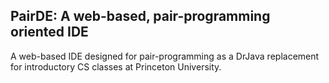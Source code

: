 ## PairDE: A web-based, pair-programming oriented IDE

A web-based IDE designed for pair-programming as a DrJava replacement for introductory CS classes at Princeton University.
